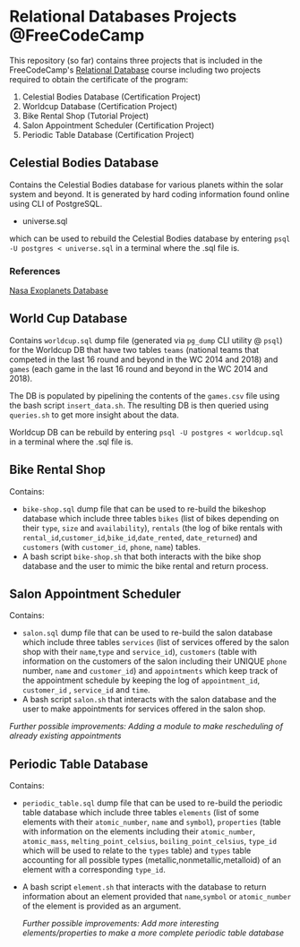 # Relational Databases Projects @FreeCodeCamp

This repository (so far) contains three projects that is included in the FreeCodeCamp's [Relational Database](https://www.freecodecamp.org/learn/relational-database/) course including two projects required to obtain the certificate of the program:

1. Celestial Bodies Database (Certification Project)
2. Worldcup Database (Certification Project)
3. Bike Rental Shop (Tutorial Project)
4. Salon Appointment Scheduler (Certification Project)
5. Periodic Table Database (Certification Project)

## Celestial Bodies Database

Contains the Celestial Bodies database for various planets within the solar system and beyond. It is generated by hard coding information found online using CLI of PostgreSQL.  

- universe.sql

which can be used to rebuild the Celestial Bodies database by entering `psql -U postgres < universe.sql` in a terminal where the .sql file is.

### References
[Nasa Exoplanets Database](https://exoplanets.nasa.gov/discovery/exoplanet-catalog/)

## World Cup Database

Contains `worldcup.sql` dump file (generated via `pg_dump` CLI utility @ `psql`) for the Worldcup DB that have two tables `teams` (national teams that competed in the last 16 round and beyond in the WC 2014 and 2018) and `games` (each game in the last 16 round and beyond in the WC 2014 and 2018). 

The DB is populated by pipelining the contents of the `games.csv` file using the bash script `insert_data.sh`. The resulting DB is then queried using `queries.sh` to get more insight about the data.

Worldcup DB can be rebuild by entering `psql -U postgres < worldcup.sql` in a terminal where the .sql file is.

## Bike Rental Shop

Contains:

- `bike-shop.sql` dump file that can be used to re-build the bikeshop database which include three tables `bikes` (list of bikes depending on their `type`, `size` and `availability`), `rentals` (the log of bike rentals with `rental_id`,`customer_id`,`bike_id`,`date_rented`, `date_returned`) and `customers` (with `customer_id`, `phone`, `name`) tables.
- A bash script `bike-shop.sh` that both interacts with the bike shop database and the user to mimic the bike rental and return process.

## Salon Appointment Scheduler

Contains:

- `salon.sql` dump file that can be used to re-build the salon database which include three tables `services` (list of services offered by the salon shop with their `name`,`type` and `service_id`), `customers` (table with information on the customers of the salon including their UNIQUE `phone` number, `name` and `customer_id`) and `appointments` which keep track of the appointment schedule by keeping the log of `appointment_id`, `customer_id` , `service_id` and `time`.
- A bash script `salon.sh` that interacts with the salon database and the user to make appointments for services offered in the salon shop.

*Further possible improvements: Adding a module to make rescheduling of already existing appointments*

## Periodic Table Database 

Contains:

- `periodic_table.sql` dump file that can be used to re-build the periodic table database which include three tables `elements` (list of some elements with their `atomic_number`, `name` and `symbol`), `properties` (table with information on the elements including their `atomic_number`, `atomic_mass`, `melting_point_celsius`, `boiling_point_celsius`, `type_id` which will be used to relate to the `types` table) and `types` table accounting for all possible types  (metallic,nonmetallic,metalloid) of an element with a corresponding `type_id`.
  
- A bash script `element.sh` that interacts with the database to return information about an element provided that `name`,`symbol` or `atomic_number` of the element is provided as an argument.

  *Further possible improvements: Add more interesting elements/properties to make a more complete periodic table database*


